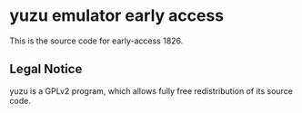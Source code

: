 yuzu emulator early access
=============

This is the source code for early-access 1826.

## Legal Notice

yuzu is a GPLv2 program, which allows fully free redistribution of its source code.